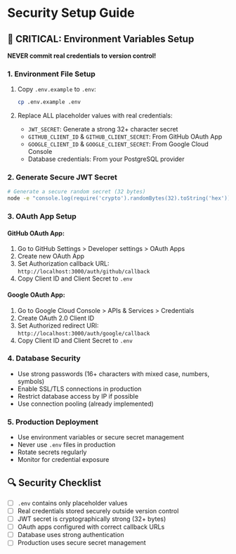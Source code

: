 # Security Setup Guide

## 🚨 CRITICAL: Environment Variables Setup

**NEVER commit real credentials to version control!**

### 1. Environment File Setup

1. Copy `.env.example` to `.env`:
   ```bash
   cp .env.example .env
   ```

2. Replace ALL placeholder values with real credentials:
   - `JWT_SECRET`: Generate a strong 32+ character secret
   - `GITHUB_CLIENT_ID` & `GITHUB_CLIENT_SECRET`: From GitHub OAuth App
   - `GOOGLE_CLIENT_ID` & `GOOGLE_CLIENT_SECRET`: From Google Cloud Console
   - Database credentials: From your PostgreSQL provider

### 2. Generate Secure JWT Secret

```bash
# Generate a secure random secret (32 bytes)
node -e "console.log(require('crypto').randomBytes(32).toString('hex'))"
```

### 3. OAuth App Setup

#### GitHub OAuth App:
1. Go to GitHub Settings > Developer settings > OAuth Apps
2. Create new OAuth App
3. Set Authorization callback URL: `http://localhost:3000/auth/github/callback`
4. Copy Client ID and Client Secret to `.env`

#### Google OAuth App:
1. Go to Google Cloud Console > APIs & Services > Credentials
2. Create OAuth 2.0 Client ID
3. Set Authorized redirect URI: `http://localhost:3000/auth/google/callback`
4. Copy Client ID and Client Secret to `.env`

### 4. Database Security

- Use strong passwords (16+ characters with mixed case, numbers, symbols)
- Enable SSL/TLS connections in production
- Restrict database access by IP if possible
- Use connection pooling (already implemented)

### 5. Production Deployment

- Use environment variables or secure secret management
- Never use `.env` files in production
- Rotate secrets regularly
- Monitor for credential exposure

## 🔍 Security Checklist

- [ ] `.env` contains only placeholder values
- [ ] Real credentials stored securely outside version control
- [ ] JWT secret is cryptographically strong (32+ bytes)
- [ ] OAuth apps configured with correct callback URLs
- [ ] Database uses strong authentication
- [ ] Production uses secure secret management